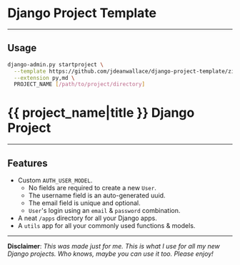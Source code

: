 <!-- {% if False %} -->

# Django Project Template
---

## Usage
```bash
django-admin.py startproject \
  --template https://github.com/jdeanwallace/django-project-template/zipball/master \
  --extension py,md \
  PROJECT_NAME [/path/to/project/directory]
```

<!-- {% endif %}Hello, World! -->

# {{ project_name|title }} Django Project
---

## Features
- Custom `AUTH_USER_MODEL`.
  - No fields are required to create a new `User`.
  - The username field is an auto-generated uuid.
  - The email field is unique and optional.
  - `User`'s login using an `email` & `password` combination.
- A neat `/apps` directory for all your Django apps.
- A `utils` app for all your commonly used functions & models.

---
**Disclaimer**: *This was made just for me. This is what I use for all my new
Django projects. Who knows, maybe you can use it too. Please enjoy!*
